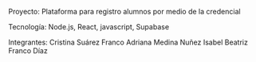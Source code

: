 Proyecto: Plataforma para registro alumnos por medio de la credencial

Tecnología: Node.js, React, javascript, Supabase

Integrantes:
Cristina Suárez Franco
Adriana Medina Nuñez
Isabel Beatriz Franco Díaz 
